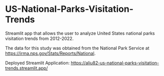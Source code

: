# US-National-Parks-Visitation-Trends
Streamlit app that allows the user to analyze United States national parks visitation trends from 2012-2022.

The data for this study was obtained from the National Park Service at https://irma.nps.gov/Stats/Reports/National.

Deployed Streamlit Application: https://aliu82-us-national-parks-visitation-trends.streamlit.app/
